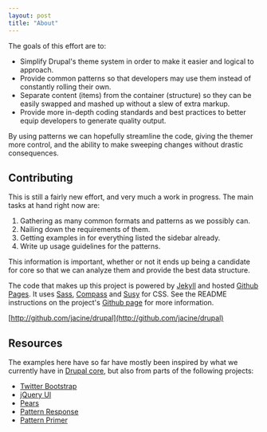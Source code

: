 ```yaml
---
layout: post
title: "About"
---
```


The goals of this effort are to:

- Simplify Drupal's theme system in order to make it easier and logical to approach.
- Provide common patterns so that developers may use them instead of constantly rolling their own.
- Separate content (items) from the container (structure) so they can be easily swapped and mashed up without a slew of extra markup.
- Provide more in-depth coding standards and best practices to better equip developers to generate quality output.

By using patterns we can hopefully streamline the code, giving the themer more control, and the ability to make sweeping changes without drastic consequences.


## Contributing

This is still a fairly new effort, and very much a work in progress. The main tasks at hand right now are:

1. Gathering as many common formats and patterns as we possibly can.
2. Nailing down the requirements of them.
3. Getting examples in for everything listed the sidebar already.
4. Write up usage guidelines for the patterns.


This information is important, whether or not it ends up being a candidate for core so that we can analyze them and provide the best data structure.

The code that makes up this project is powered by [Jekyll][jekyll] and hosted [Github Pages][gh-pages]. It uses [Sass][sass], [Compass][compass] and [Susy][susy] for CSS. See the README instructions on the project's [Github page][project] for more information.

[http://github.com/jacine/drupal](http://github.com/jacine/drupal)


## Resources

The examples here have so far have mostly been inspired by what we currently have in [Drupal core][drupal], but also from parts of the following projects:

- [Twitter Bootstrap][bootstrap]
- [jQuery UI][jqueryui]
- [Pears][pears]
- [Pattern Response][pattern-response]
- [Pattern Primer][pattern-primer]

[bootstrap]: http://twitter.github.com/bootstrap/
[drupal]: http://drupal.org
[jqueryui]: http://jqueryui.com
[pears]: http://pea.rs
[jekyll]: https://github.com/mojombo/jekyll
[pattern-response]: https://github.com/lukebrooker/pattern-response
[pattern-primer]: https://github.com/adactio/Pattern-Primer
[gh-pages]: http://pages.github.com
[sass]: http://sass-lang.com
[susy]: http://susy.oddbird.net
[compass]: http://compass-style.org
[project]: http://github.com/jacine/drupal
